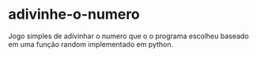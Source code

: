 # adivinhe-o-numero
Jogo simples de adivinhar o numero que o o programa escolheu baseado em uma função random implementado em python.

